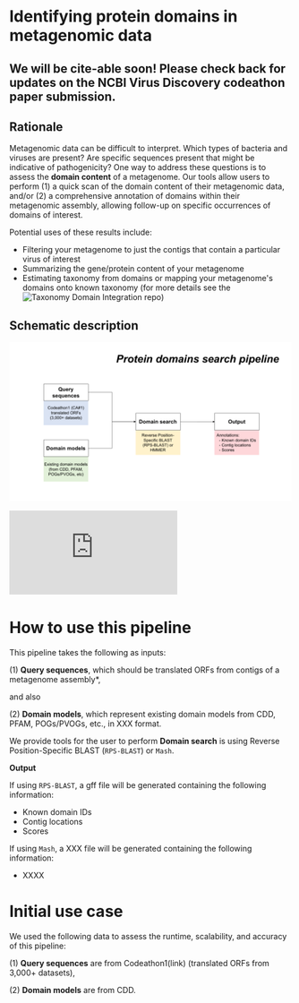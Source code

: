 # Identifying protein domains in metagenomic data

## We will be cite-able soon! Please check back for updates on the NCBI Virus Discovery codeathon paper submission.

## Rationale

Metagenomic data can be difficult to interpret. Which types of bacteria and viruses are present? Are specific sequences present that might be indicative of pathogenicity? One way to address these questions is to assess the **domain content** of a metagenome. Our tools allow users to perform (1) a quick scan of the domain content of their metagenomic data, and/or (2) a comprehensive annotation of domains within their metagenomic assembly, allowing follow-up on specific occurrences of domains of interest.

Potential uses of these results include:

* Filtering your metagenome to just the contigs that contain a particular virus of interest
* Summarizing the gene/protein content of your metagenome
* Estimating taxonomy from domains or mapping your metagenome's domains onto known taxonomy (for more details see the ![Taxonomy Domain Integration repo](https://github.com/NCBI-Codeathons/Taxonomy_Domain_Integration))

## Schematic description

![Workflow](https://github.com/NCBI-Codeathons/Domain_HMM_Boundaries/blob/master/workflow_codeathon.png)

![Download PDF file](https://github.com/NCBI-Codeathons/Domain_HMM_Boundaries/blob/master/workflow_codeathon.pdf "Workflow")

# How to use this pipeline

This pipeline takes the following as inputs: 

(1) **Query sequences**, which should be translated ORFs from contigs of a metagenome assembly*, 

and also 

(2) **Domain models**, which represent existing domain models from CDD, PFAM, POGs/PVOGs, etc., in XXX format.

We provide tools for the user to perform **Domain search** is using Reverse Position-Specific BLAST
(`RPS-BLAST`) or `Mash`. 

**Output**

If using `RPS-BLAST`, a gff file will be generated containing the following information:

* Known domain IDs
* Contig locations
* Scores

If using `Mash`, a XXX file will be generated containing the following information:

* XXXX

# Initial use case

We used the following data to assess the runtime, scalability, and accuracy of this pipeline:

(1) **Query sequences** are from Codeathon1(link) (translated ORFs from 3,000+ datasets), 

(2) **Domain models** are from CDD.



